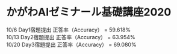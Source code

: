 # かがわAIゼミナール基礎講座2020

10/6  Day1宿題提出  正答率（Accuracy） = 59.618%  
10/13 Day2宿題提出  正答率（Accuracy） = 63.954%  
10/20 Day3宿題提出  正答率（Accuracy） = 69.080%  

